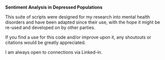 <b>Sentiment Analysis in Depressed Populations</b>

This suite of scripts were designed for my research into mental health disorders and have been adapted since their use, with the hope it might be re-used and developed on by other parties.

If you find a use for this code and/or improve upon it, any shoutouts or citations would be greatly appreciated. 

I am always open to connections via Linked-in.
